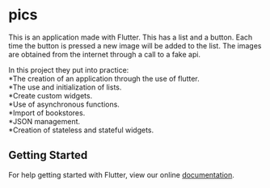 # pics

This is an application made with Flutter. This has a list and a button. Each time the button is pressed a new image will be added to the list. The images are obtained from the internet through a call to a fake api.<br />

In this project they put into practice:<br />
 *The creation of an application through the use of flutter.<br />
 *The use and initialization of lists.<br />
 *Create custom widgets.<br />
 *Use of asynchronous functions.<br />
 *Import of bookstores.<br />
 *JSON management.<br />
 *Creation of stateless and stateful widgets.<br />

## Getting Started

For help getting started with Flutter, view our online
[documentation](https://flutter.io/).
